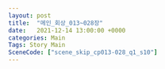 ```yaml
---
layout: post
title:  "메인_회상_013~028장"
date:   2021-12-14 13:00:00 +0000
categories: Main
Tags: Story Main
SceneCode: ["scene_skip_cp013-028_q1_s10"]
---
```

